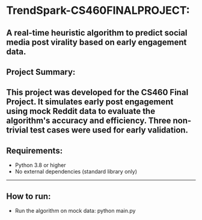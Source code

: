 # TrendSpark-CS460FINALPROJECT:
A real-time heuristic algorithm to predict social media post virality based on early engagement data.
------------
## Project Summary:
This project was developed for the CS460 Final Project. It simulates early post engagement using mock Reddit data to evaluate the algorithm's accuracy and efficiency. Three non-trivial test cases were used for early validation.
-------------
##  Requirements:
- Python 3.8 or higher
- No external dependencies (standard library only)
-------------
## How to run:
- Run the algorithm on mock data:
python main.py




